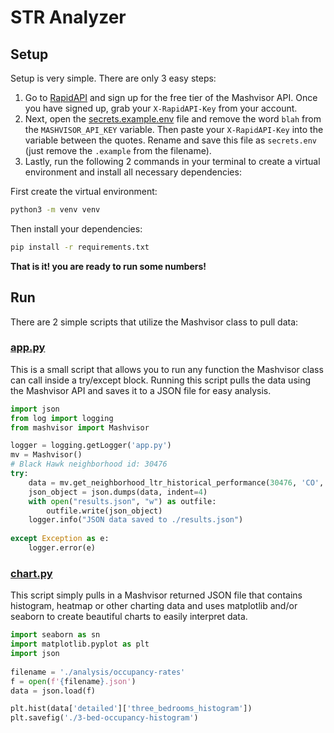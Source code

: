 # STR Analyzer

## Setup
Setup is very simple. There are only 3 easy steps:

1. Go to [RapidAPI](https://rapidapi.com/mashvisor-team/api/mashvisor) and sign up for the free tier of the Mashvisor API. Once you have signed up, grab your `X-RapidAPI-Key` from your account.
2. Next, open the [secrets.example.env](./secrets.example.env) file and remove the word `blah` from the `MASHVISOR_API_KEY` variable. Then paste your `X-RapidAPI-Key` into the variable between the quotes. Rename and save this file as `secrets.env` (just remove the `.example` from the filename).
3. Lastly, run the following 2 commands in your terminal to create a virtual environment and install all necessary dependencies:

First create the virtual environment:
```sh
python3 -m venv venv
```

Then install your dependencies:
```sh
pip install -r requirements.txt
```

**That is it! you are ready to run some numbers!**


## Run
There are 2 simple scripts that utilize the Mashvisor class to pull data:

### [app.py](./app,py)
This is a small script that allows you to run any function the Mashvisor class can call inside a try/except block. Running this script pulls the data using the Mashvisor API and saves it to a JSON file for easy analysis.

```python
import json
from log import logging
from mashvisor import Mashvisor

logger = logging.getLogger('app.py')
mv = Mashvisor()
# Black Hawk neighborhood id: 30476
try:
    data = mv.get_neighborhood_ltr_historical_performance(30476, 'CO', 2022)
    json_object = json.dumps(data, indent=4)
    with open("results.json", "w") as outfile:
        outfile.write(json_object)
    logger.info("JSON data saved to ./results.json")
    
except Exception as e:
    logger.error(e)
```

### [chart.py](./chart.py)
This script simply pulls in a Mashvisor returned JSON file that contains histogram, heatmap or other charting data and uses matplotlib and/or seaborn to create beautiful charts to easily interpret data.

```python
import seaborn as sn
import matplotlib.pyplot as plt
import json
 
filename = './analysis/occupancy-rates'
f = open(f'{filename}.json')
data = json.load(f)

plt.hist(data['detailed']['three_bedrooms_histogram'])
plt.savefig('./3-bed-occupancy-histogram')
```